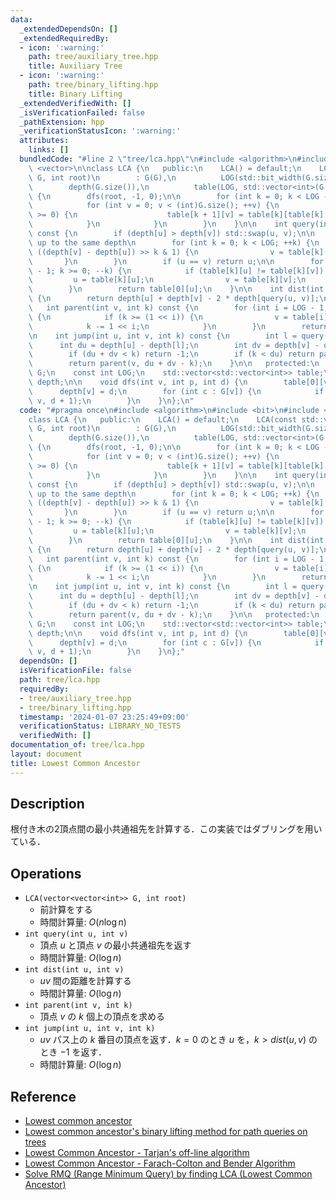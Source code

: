 ```yaml
---
data:
  _extendedDependsOn: []
  _extendedRequiredBy:
  - icon: ':warning:'
    path: tree/auxiliary_tree.hpp
    title: Auxiliary Tree
  - icon: ':warning:'
    path: tree/binary_lifting.hpp
    title: Binary Lifting
  _extendedVerifiedWith: []
  _isVerificationFailed: false
  _pathExtension: hpp
  _verificationStatusIcon: ':warning:'
  attributes:
    links: []
  bundledCode: "#line 2 \"tree/lca.hpp\"\n#include <algorithm>\n#include <bit>\n#include\
    \ <vector>\n\nclass LCA {\n   public:\n    LCA() = default;\n    LCA(const std::vector<std::vector<int>>&\
    \ G, int root)\n        : G(G),\n          LOG(std::bit_width(G.size())),\n  \
    \        depth(G.size()),\n          table(LOG, std::vector<int>(G.size(), -1))\
    \ {\n        dfs(root, -1, 0);\n\n        for (int k = 0; k < LOG - 1; ++k) {\n\
    \            for (int v = 0; v < (int)G.size(); ++v) {\n                if (table[k][v]\
    \ >= 0) {\n                    table[k + 1][v] = table[k][table[k][v]];\n    \
    \            }\n            }\n        }\n    }\n\n    int query(int u, int v)\
    \ const {\n        if (depth[u] > depth[v]) std::swap(u, v);\n\n        // go\
    \ up to the same depth\n        for (int k = 0; k < LOG; ++k) {\n            if\
    \ ((depth[v] - depth[u]) >> k & 1) {\n                v = table[k][v];\n     \
    \       }\n        }\n        if (u == v) return u;\n\n        for (int k = LOG\
    \ - 1; k >= 0; --k) {\n            if (table[k][u] != table[k][v]) {\n       \
    \         u = table[k][u];\n                v = table[k][v];\n            }\n\
    \        }\n        return table[0][u];\n    }\n\n    int dist(int u, int v) const\
    \ {\n        return depth[u] + depth[v] - 2 * depth[query(u, v)];\n    }\n\n \
    \   int parent(int v, int k) const {\n        for (int i = LOG - 1; i >= 0; --i)\
    \ {\n            if (k >= (1 << i)) {\n                v = table[i][v];\n    \
    \            k -= 1 << i;\n            }\n        }\n        return v;\n    }\n\
    \n    int jump(int u, int v, int k) const {\n        int l = query(u, v);\n  \
    \      int du = depth[u] - depth[l];\n        int dv = depth[v] - depth[l];\n\
    \        if (du + dv < k) return -1;\n        if (k < du) return parent(u, k);\n\
    \        return parent(v, du + dv - k);\n    }\n\n   protected:\n    const std::vector<std::vector<int>>&\
    \ G;\n    const int LOG;\n    std::vector<std::vector<int>> table;\n    std::vector<int>\
    \ depth;\n\n    void dfs(int v, int p, int d) {\n        table[0][v] = p;\n  \
    \      depth[v] = d;\n        for (int c : G[v]) {\n            if (c != p) dfs(c,\
    \ v, d + 1);\n        }\n    }\n};\n"
  code: "#pragma once\n#include <algorithm>\n#include <bit>\n#include <vector>\n\n\
    class LCA {\n   public:\n    LCA() = default;\n    LCA(const std::vector<std::vector<int>>&\
    \ G, int root)\n        : G(G),\n          LOG(std::bit_width(G.size())),\n  \
    \        depth(G.size()),\n          table(LOG, std::vector<int>(G.size(), -1))\
    \ {\n        dfs(root, -1, 0);\n\n        for (int k = 0; k < LOG - 1; ++k) {\n\
    \            for (int v = 0; v < (int)G.size(); ++v) {\n                if (table[k][v]\
    \ >= 0) {\n                    table[k + 1][v] = table[k][table[k][v]];\n    \
    \            }\n            }\n        }\n    }\n\n    int query(int u, int v)\
    \ const {\n        if (depth[u] > depth[v]) std::swap(u, v);\n\n        // go\
    \ up to the same depth\n        for (int k = 0; k < LOG; ++k) {\n            if\
    \ ((depth[v] - depth[u]) >> k & 1) {\n                v = table[k][v];\n     \
    \       }\n        }\n        if (u == v) return u;\n\n        for (int k = LOG\
    \ - 1; k >= 0; --k) {\n            if (table[k][u] != table[k][v]) {\n       \
    \         u = table[k][u];\n                v = table[k][v];\n            }\n\
    \        }\n        return table[0][u];\n    }\n\n    int dist(int u, int v) const\
    \ {\n        return depth[u] + depth[v] - 2 * depth[query(u, v)];\n    }\n\n \
    \   int parent(int v, int k) const {\n        for (int i = LOG - 1; i >= 0; --i)\
    \ {\n            if (k >= (1 << i)) {\n                v = table[i][v];\n    \
    \            k -= 1 << i;\n            }\n        }\n        return v;\n    }\n\
    \n    int jump(int u, int v, int k) const {\n        int l = query(u, v);\n  \
    \      int du = depth[u] - depth[l];\n        int dv = depth[v] - depth[l];\n\
    \        if (du + dv < k) return -1;\n        if (k < du) return parent(u, k);\n\
    \        return parent(v, du + dv - k);\n    }\n\n   protected:\n    const std::vector<std::vector<int>>&\
    \ G;\n    const int LOG;\n    std::vector<std::vector<int>> table;\n    std::vector<int>\
    \ depth;\n\n    void dfs(int v, int p, int d) {\n        table[0][v] = p;\n  \
    \      depth[v] = d;\n        for (int c : G[v]) {\n            if (c != p) dfs(c,\
    \ v, d + 1);\n        }\n    }\n};"
  dependsOn: []
  isVerificationFile: false
  path: tree/lca.hpp
  requiredBy:
  - tree/auxiliary_tree.hpp
  - tree/binary_lifting.hpp
  timestamp: '2024-01-07 23:25:49+09:00'
  verificationStatus: LIBRARY_NO_TESTS
  verifiedWith: []
documentation_of: tree/lca.hpp
layout: document
title: Lowest Common Ancestor
---
```


## Description

根付き木の2頂点間の最小共通祖先を計算する．この実装ではダブリングを用いている．

## Operations

- `LCA(vector<vector<int>> G, int root)`
    - 前計算をする
    - 時間計算量: $O(n\log n)$
- `int query(int u, int v)`
    - 頂点 $u$ と頂点 $v$ の最小共通祖先を返す
    - 時間計算量: $O(\log n)$
- `int dist(int u, int v)`
    - $uv$ 間の距離を計算する
    - 時間計算量: $O(\log n)$
- `int parent(int v, int k)`
    - 頂点 $v$ の $k$ 個上の頂点を求める
- `int jump(int u, int v, int k)`
    - $uv$ パス上の $k$ 番目の頂点を返す．$k=0$ のとき $u$ を，$k>dist(u,v)$ のとき $-1$ を返す．
    - 時間計算量: $O(\log n)$

## Reference

- [Lowest common ancestor](https://en.wikipedia.org/wiki/Lowest_common_ancestor)
- [Lowest common ancestor's binary lifting method for path queries on trees](https://codeforces.com/blog/entry/22325)
- [Lowest Common Ancestor - Tarjan's off-line algorithm](https://cp-algorithms.com/graph/lca_tarjan.html)
- [Lowest Common Ancestor - Farach-Colton and Bender Algorithm](https://cp-algorithms.com/graph/lca_farachcoltonbender.html)
- [Solve RMQ (Range Minimum Query) by finding LCA (Lowest Common Ancestor)](https://cp-algorithms.com/graph/rmq_linear.html)
